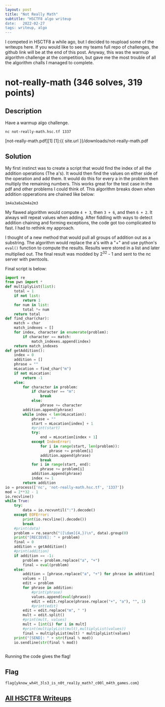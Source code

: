 ```yaml
---
layout: post
title: "Not Really Math"
subtitle: "HSCTF8 algo writeup
date:   2022-02-27
tags: writeup, algo
---
```

I competed in HSCTF8 a while ago, but I decided to reupload some of the writeups here. If you would like to see my teams full repo of challenges, the github link will be at the end of this post.
Anyway, this was the warmup algorithm challenge at the competition, but gave me the most trouble of all the algorithm challs I managed to complete.
# not-really-math (346 solves, 319 points)
## Description
Have a warmup algo challenge.

`nc not-really-math.hsc.tf 1337`

[not-really-math.pdf][1]
[1]:{{ site.url }}/downloads/not-really-math.pdf

## Solution ##
My first instinct was to create a script that would find the index of all the addition operations (The a's). It would then find the values on either side of the operation
and add them. It would do this for every a in the problem then multiply the remaining numbers. This works great for the test case in the pdf and other problems I could think of. This algorithm breaks down when addition opperations are chained like below:

`1m4a3a6a2m4a2m3`

My flawed algorithm would compute ``4 + 3``, then ``3 + 6``, and then ``6 + 2``. It always will repeat values when adding. After fiddling with ways to detect addition chaining and forming exceptions, the code got too complicated to fast. I had to rethink my approach.

I thought of a new method that would pull all groups of addition out as a substring. The algorithm would replace the a's with a "+" and use python's ``eval()`` function to compute the results. Results were stored in a list and later multiplied out. The final result was modded by 2<sup>32</sup> - 1 and sent to the nc server with pwntools.

Final script is below:
```python
import re
from pwn import *
def multiplyList(list):
    total = 1
    if not list:
        return 1
    for num in list:
        total *= num
    return total
def find_char(char):
    match = char
    match_indexes = []
    for index, character in enumerate(problem):
        if character == match:
            match_indexes.append(index)
    return match_indexes
def getAddition():
    index = 0
    addition = []
    phrase = ""
    mLocation = find_char("m")
    if not mLocation:
        return -1
    else:
        for character in problem:
            if character == "m":
                break
            else:
                phrase += character
        addition.append(phrase)
        while index < len(mLocation):
            phrase = ""
            start = mLocation[index] + 1
            #print(start)
            try:
                end = mLocation[index + 1]
            except IndexError:
                for i in range(start, len(problem)):
                    phrase += problem[i]
                addition.append(phrase)
                break
            for i in range(start, end):
                phrase += problem[i]
            addition.append(phrase)
            index += 1
        return addition
io = process(['nc', 'not-really-math.hsc.tf', '1337'])
mod = 2**32 - 1
io.recvline()
while True:
    try:
        data = io.recvuntil(":").decode()
    except EOFError:
        print(io.recvline().decode())
        break
    #print(data)
    problem = re.search("([\dam]{4,})\n", data).group(0)
    print("[RECIEVE]: " + problem)
    final = 0
    addition = getAddition()
    #print(addition)
    if addition == -1:
        problem = problem.replace("a", "+")
        final = eval(problem)
    else:
        addition = [phrase.replace("a", "+") for phrase in addition]
        values = []
        edit = problem
        for phrase in addition:
            #print(phrase)
            values.append(eval(phrase))
            edit = edit.replace(phrase.replace("+", "a"), "", 1)
            #print(edit)
        edit = edit.replace("m", " ")
        mult = edit.split()
        #print(mult, values)
        mult = [int(i) for i in mult]
        #print(multiplyList(mult),multiplyList(values))
        final = multiplyList(mult) * multiplyList(values)
    print("[SEND]: " + str(final % mod))
    io.sendline(str(final % mod))
    
```
Running the code gives the flag!
## Flag ##
`flag{yknow_wh4t_3ls3_is_n0t_real1y_math?_c00l_m4th_games.com}`
## [All HSCTF8 Writeups](https://github.com/BASHing-thru-challenges/HSCTF-2021-Writeups) ##

